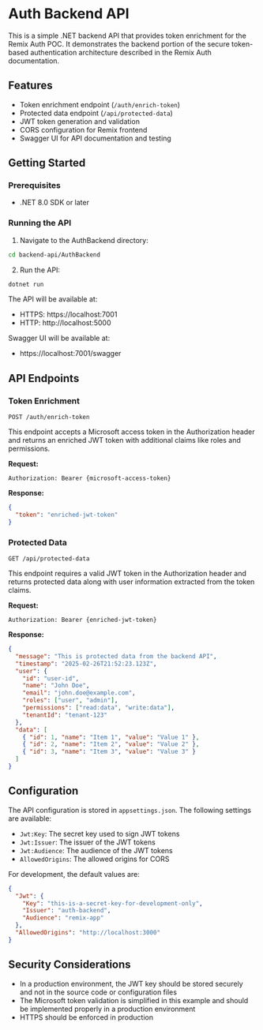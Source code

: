 # Auth Backend API

This is a simple .NET backend API that provides token enrichment for the Remix Auth POC. It demonstrates the backend portion of the secure token-based authentication architecture described in the Remix Auth documentation.

## Features

- Token enrichment endpoint (`/auth/enrich-token`)
- Protected data endpoint (`/api/protected-data`)
- JWT token generation and validation
- CORS configuration for Remix frontend
- Swagger UI for API documentation and testing

## Getting Started

### Prerequisites

- .NET 8.0 SDK or later

### Running the API

1. Navigate to the AuthBackend directory:

```bash
cd backend-api/AuthBackend
```

2. Run the API:

```bash
dotnet run
```

The API will be available at:

- HTTPS: https://localhost:7001
- HTTP: http://localhost:5000

Swagger UI will be available at:

- https://localhost:7001/swagger

## API Endpoints

### Token Enrichment

```
POST /auth/enrich-token
```

This endpoint accepts a Microsoft access token in the Authorization header and returns an enriched JWT token with additional claims like roles and permissions.

**Request:**

```
Authorization: Bearer {microsoft-access-token}
```

**Response:**

```json
{
  "token": "enriched-jwt-token"
}
```

### Protected Data

```
GET /api/protected-data
```

This endpoint requires a valid JWT token in the Authorization header and returns protected data along with user information extracted from the token claims.

**Request:**

```
Authorization: Bearer {enriched-jwt-token}
```

**Response:**

```json
{
  "message": "This is protected data from the backend API",
  "timestamp": "2025-02-26T21:52:23.123Z",
  "user": {
    "id": "user-id",
    "name": "John Doe",
    "email": "john.doe@example.com",
    "roles": ["user", "admin"],
    "permissions": ["read:data", "write:data"],
    "tenantId": "tenant-123"
  },
  "data": [
    { "id": 1, "name": "Item 1", "value": "Value 1" },
    { "id": 2, "name": "Item 2", "value": "Value 2" },
    { "id": 3, "name": "Item 3", "value": "Value 3" }
  ]
}
```

## Configuration

The API configuration is stored in `appsettings.json`. The following settings are available:

- `Jwt:Key`: The secret key used to sign JWT tokens
- `Jwt:Issuer`: The issuer of the JWT tokens
- `Jwt:Audience`: The audience of the JWT tokens
- `AllowedOrigins`: The allowed origins for CORS

For development, the default values are:

```json
{
  "Jwt": {
    "Key": "this-is-a-secret-key-for-development-only",
    "Issuer": "auth-backend",
    "Audience": "remix-app"
  },
  "AllowedOrigins": "http://localhost:3000"
}
```

## Security Considerations

- In a production environment, the JWT key should be stored securely and not in the source code or configuration files
- The Microsoft token validation is simplified in this example and should be implemented properly in a production environment
- HTTPS should be enforced in production
